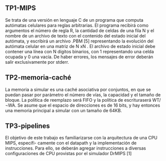 ## TP1-MIPS
Se trata de una versión en lenguaje C de un programa que computa
autómatas celulares para reglas arbitrarias. El programa recibirá como
argumentos el número de regla R, la cantidad de celdas de una fila N y
el nombre de un archivo de texto con el contenido del estado inicial del
autómata, y escribirá un archivo .PBM [5] representando la evolución del
autómata celular en una matriz de N xN . El archivo de estado inicial debe
contener una lı́nea con N dı́gitos binarios, con 1 representando una celda
ocupada y 0 una vacı́a. De haber errores, los mensajes de error deberán salir
exclusivamente por stderr.

## TP2-memoria-caché
La memoria a simular es una caché asociativa por conjuntos, en que
se puedan pasar por parámetro el número de vı́as, la capacidad y el tamaño
de bloque. La polı́tica de reemplazo será FIFO y la polı́tica de escrituraserá 
WT/¬WA. Se asume que el espacio de direcciones es de 16 bits, y hay
entonces una memoria principal a simular con un tamaño de 64KB.

## TP3-pipelines
El objetivo de este trabajo es familiarizarse con la arquitectura de una CPU MIPS, especı́fi-
camente con el datapath y la implementación de instrucciones. Para ello, se deberán agregar
instrucciones a diversas configuraciones de CPU provistas por el simulador DrMIPS [1]

